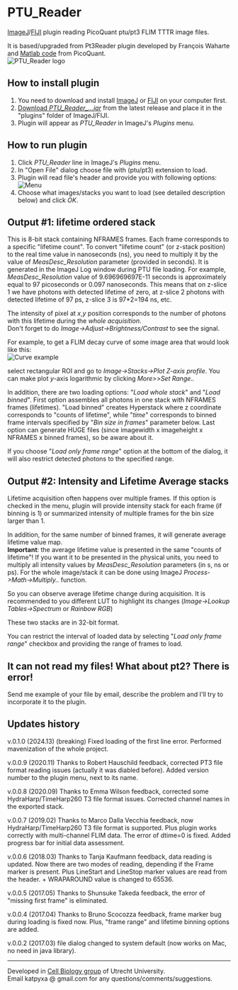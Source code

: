 # PTU_Reader
[ImageJ](https://imagej.nih.gov/ij/)/[FIJI](http://fiji.sc/) plugin reading PicoQuant ptu/pt3 FLIM TTTR image files.

It is based/upgraded from Pt3Reader plugin developed by François Waharte and [Matlab code](https://github.com/PicoQuant/PicoQuant-Time-Tagged-File-Format-Demos/blob/master/PTU/Matlab/Read_PTU.m) from PicoQuant.  
![PTU_Reader logo](http://katpyxa.info/software/PTU_Reader_logo.png "logo")

## How to install plugin

1. You need to download and install [ImageJ](https://imagej.nih.gov/ij/download.html) or [FIJI](http://fiji.sc/#download) on your computer first.
2. [Download *PTU_Reader_...jar*](https://github.com/UU-cellbiology/PTU_Reader/releases) from the latest release and place it in the "plugins" folder of ImageJ/FIJI.
3. Plugin will appear as *PTU_Reader* in ImageJ's *Plugins* menu.

## How to run plugin

1. Click *PTU_Reader* line in ImageJ's *Plugins* menu.
2. In "Open File" dialog choose file with (ptu/pt3) extension to load.
3. Plugin will read file's header and provide you with following options:  
![Menu](http://katpyxa.info/software/PTU_Reader/Menu2.png "Menu")
4. Choose what images/stacks you want to load (see detailed description below) and click *OK*.

## Output #1: lifetime ordered stack

This is 8-bit stack containing NFRAMES frames. Each frame corresponds to a specific "lifetime count". To convert "lifetime count" (or z-stack position) to the real time value in nanoseconds (ns), you need to multiply it by the value of *MeasDesc_Resolution* parameter (provided in seconds). It is generated in the ImageJ Log window during PTU file loading.
For example, *MeasDesc_Resolution* value of 9.696969697E-11 seconds is approximately equal to 97 picoseconds or 0.097 nanoseconds.
This means that on z-slice 1 we have photons with detected lifetime of zero, at z-slice 2 photons with detected lifetime of 97 ps, z-slice 3 is 97*2=194 ns, etc.

The intensity of pixel at *x*,*y* position corresponds to the number of photons with this lifetime during the *whole acquisition*.  
Don't forget to do *Image->Adjust->Brightness/Contrast* to see the signal.

For example, to get a FLIM decay curve of some image area that would look like this:  
![Curve example](http://katpyxa.info/software/PTU_Reader/Curve_example.png "curve")  

select rectangular ROI and go to *Image->Stacks->Plot Z-axis profile*. You can make plot *y*-axis logarithmic by clicking *More>>Set Range..*

In addition, there are two loading options: "*Load whole stack*" and "*Load binned*". First option assembles all photons in one stack with NFRAMES frames (lifetimes). "Load binned" creates Hyperstack where z coordinate corresponds to "counts of lifetime", while "*time*" corresponds to binned frame intervals specified by "*Bin size in frames*" parameter below. Last option can generate HUGE files (since imagewidth x imageheight x NFRAMES x binned frames), so be aware about it.

If you choose "*Load only frame range*" option at the bottom of the dialog, it will also restrict detected photons to the specified range.

## Output #2: Intensity and Lifetime Average stacks
Lifetime acquisition often happens over multiple frames. If this option is checked in the menu, plugin will provide intensity stack for each frame (if binning is 1) or summarized intensity of multiple frames for the bin size larger than 1.  

In addition, for the same number of binned frames, it will generate average lifetime value map.  
**Important**: the average lifetime value is presented in the same "counts of lifetime"! If you want it to be presented in the physical units, you need to multiply all intensity values by *MeasDesc_Resolution* parameters (in s, ns or ps). For the whole image/stack it can be done using ImageJ *Process->Math->Multiply..* function.

So you can observe average lifetime change during acquisition. It is recommended to you different LUT to highlight its changes (*Image->Lookup Tables->Spectrum* or *Rainbow RGB*)

These two stacks are in 32-bit format.

You can restrict the interval of loaded data by selecting "*Load only frame range*" checkbox and providing the range of frames to load.

## It can not read my files! What about pt2? There is error!
Send me example of your file by email, describe the problem and I'll try to incorporate it to the plugin.

## Updates history
v.0.1.0 (2024.13) (breaking) Fixed loading of the first line error. Performed mavenization of the whole project. 

v.0.0.9 (2020.11) Thanks to Robert Hauschild feedback, corrected PT3 file format reading issues (actually it was diabled before). Added version number to the plugin menu, next to its name.

v.0.0.8 (2020.09) Thanks to Emma Wilson feedback, corrected some HydraHarp/TimeHarp260 T3 file format issues. Corrected channel names in the exported stack.

v.0.0.7 (2019.02) Thanks to Marco Dalla Vecchia feedback, now HydraHarp/TimeHarp260 T3 file format is supported. Plus plugin works correctly with multi-channel FLIM data. The error of dtime=0 is fixed. Added progress bar for initial data assessment.

v.0.0.6 (2018.03) Thanks to Tanja Kaufmann feedback, data reading is updated. Now there are two modes of reading, depending if the Frame marker is present. Plus LineStart and LineStop marker values are read from the header. + WRAPAROUND value is changed to 65536.

v.0.0.5 (2017.05) Thanks to Shunsuke Takeda feedback, the error of "missing first frame" is eliminated.  

v.0.0.4 (2017.04) Thanks to Bruno Scocozza feedback, frame marker bug during loading is fixed now. Plus, "frame range" and lifetime binning options are added.  

v.0.0.2 (2017.03) file dialog changed to system default (now works on Mac, no need in java library).

---
Developed in [Cell Biology group](http://cellbiology.science.uu.nl/) of Utrecht University.  
Email katpyxa @ gmail.com for any questions/comments/suggestions.
